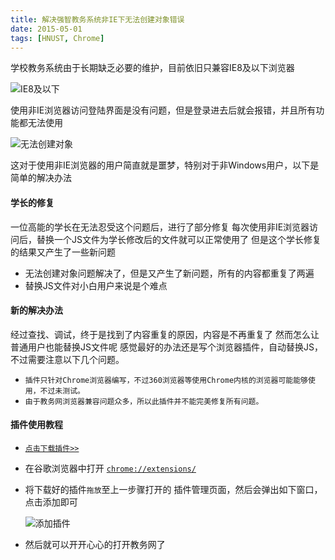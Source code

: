 ```yaml
---
title: 解决强智教务系统非IE下无法创建对象错误
date: 2015-05-01
tags: [HNUST, Chrome]
---
```


学校教务系统由于长期缺乏必要的维护，目前依旧只兼容IE8及以下浏览器

![IE8及以下](/uploads/resolve-bug-for-qzsoft/jwc.png)

使用非IE浏览器访问登陆界面是没有问题，但是登录进去后就会报错，并且所有功能都无法使用

![无法创建对象](/uploads/resolve-bug-for-qzsoft/object.png)

这对于使用非IE浏览器的用户简直就是噩梦，特别对于非Windows用户，以下是简单的解决办法

<!-- more -->

#### **学长的修复**

一位高能的学长在无法忍受这个问题后，进行了部分修复
每次使用非IE浏览器访问后，替换一个JS文件为学长修改后的文件就可以正常使用了
但是这个学长修复的结果又产生了一些新问题

* 无法创建对象问题解决了，但是又产生了新问题，所有的内容都重复了两遍
* 替换JS文件对小白用户来说是个难点

#### **新的解决办法**

经过查找、调试，终于是找到了内容重复的原因，内容是不再重复了
然而怎么让普通用户也能替换JS文件呢
感觉最好的办法还是写个浏览器插件，自动替换JS，不过需要注意以下几个问题。

* `插件只针对Chrome浏览器编写，不过360浏览器等使用Chrome内核的浏览器可能能够使用，不过未测试。`
* `由于教务网浏览器兼容问题众多，所以此插件并不能完美修复所有问题。`

#### **插件使用教程**

* [`点击下载插件>>`](/uploads/resolve-bug-for-qzsoft/湖南科技大学教务处修复插件.crx)

* 在谷歌浏览器中打开 [`chrome://extensions/`](chrome://extensions/)

* 将下载好的插件`拖放`至上一步骤打开的 插件管理页面，然后会弹出如下窗口，点击添加即可

  ![添加插件](/uploads/resolve-bug-for-qzsoft/add.png)

* 然后就可以开开心心的打开教务网了
